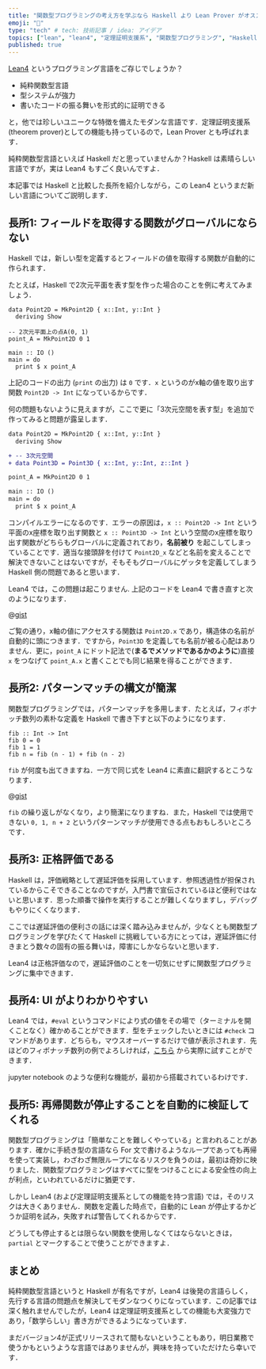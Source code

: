 ```yaml
---
title: "関数型プログラミングの考え方を学ぶなら Haskell より Lean Prover がオススメ!?"
emoji: "🥇"
type: "tech" # tech: 技術記事 / idea: アイデア
topics: ["lean", "lean4", "定理証明支援系", "関数型プログラミング", "Haskell"]
published: true
---
```


[Lean4](https://lean-lang.org/) というプログラミング言語をご存じでしょうか？

* 純粋関数型言語
* 型システムが強力
* 書いたコードの振る舞いを形式的に証明できる

と，他では珍しいユニークな特徴を備えたモダンな言語です．定理証明支援系(theorem prover)としての機能も持っているので，Lean Prover とも呼ばれます．

純粋関数型言語といえば Haskell だと思っていませんか？Haskell は素晴らしい言語ですが，実は Lean4 もすごく良いんですよ．

本記事では Haskell と比較した長所を紹介しながら，この Lean4 というまだ新しい言語についてご説明します．

## 長所1: フィールドを取得する関数がグローバルにならない

Haskell では，新しい型を定義するとフィールドの値を取得する関数が自動的に作られます．

たとえば，Haskell で2次元平面を表す型を作った場合のことを例に考えてみましょう．

```haskell:haskell
data Point2D = MkPoint2D { x::Int, y::Int }
  deriving Show

-- 2次元平面上の点A(0, 1)
point_A = MkPoint2D 0 1

main :: IO ()
main = do
  print $ x point_A
```

上記のコードの出力 (`print` の出力) は `0` です．`x` というのがx軸の値を取り出す関数 `Point2D -> Int` になっているからです．


何の問題もないように見えますが，ここで更に「3次元空間を表す型」を追加で作ってみると問題が露呈します．

```diff haskell:haskell
data Point2D = MkPoint2D { x::Int, y::Int }
  deriving Show

+ -- 3次元空間
+ data Point3D = Point3D { x::Int, y::Int, z::Int }

point_A = MkPoint2D 0 1

main :: IO ()
main = do
  print $ x point_A
```

コンパイルエラーになるのです．エラーの原因は，`x :: Point2D -> Int` という平面のx座標を取り出す関数と `x :: Point3D -> Int` という空間のx座標を取り出す関数がどちらもグローバルに定義されており，**名前被り** を起こしてしまっていることです．適当な接頭辞を付けて `Point2D_x` などと名前を変えることで解決できないことはないですが，そもそもグローバルにゲッタを定義してしまう Haskell 側の問題であると思います．

Lean4 では，この問題は起こりません. 上記のコードを Lean4 で書き直すと次のようになります．

@[gist](https://gist.github.com/Seasawher/8fd11eff0dd288e1bf8267afd6077ca7)

ご覧の通り，x軸の値にアクセスする関数は `Point2D.x` であり，構造体の名前が自動的に頭につきます．ですから，`Point3D` を定義しても名前が被る心配はありません．更に，`point_A` にドット記法で(**まるでメソッドであるかのように**)直接 `x` をつなげて `point_A.x` と書くことでも同じ結果を得ることができます．

## 長所2: パターンマッチの構文が簡潔

関数型プログラミングでは，パターンマッチを多用します．たとえば，フィボナッチ数列の素朴な定義を Haskell で書き下すと以下のようになります．

```haskell:haskell
fib :: Int -> Int
fib 0 = 0
fib 1 = 1
fib n = fib (n - 1) + fib (n - 2)
```

`fib` が何度も出てきますね．一方で同じ式を Lean4 に素直に翻訳するとこうなります．

@[gist](https://gist.github.com/Seasawher/d557736a94e6f348e26ea0d12d51edab)

`fib` の繰り返しがなくなり，より簡潔になりますね．また，Haskell では使用できない `0, 1, n + 2` というパターンマッチが使用できる点もおもしろいところです．

## 長所3: 正格評価である

Haskell は，評価戦略として遅延評価を採用しています．参照透過性が担保されているからこそできることなのですが，入門書で宣伝されているほど便利ではないと思います．思った順番で操作を実行することが難しくなりますし，デバッグもやりにくくなります．

ここでは遅延評価の便利さの話には深く踏み込みませんが，少なくとも関数型プログラミングを学びたくて Haskell に挑戦している方にとっては，遅延評価に付きまとう数々の固有の振る舞いは，障害にしかならないと思います．

Lean4 は正格評価なので，遅延評価のことを一切気にせずに関数型プログラミングに集中できます．

## 長所4: UI がよりわかりやすい

Lean4 では，`#eval` というコマンドにより式の値をその場で（ターミナルを開くことなく）確かめることができます．型をチェックしたいときには `#check` コマンドがあります．どちらも，マウスオーバーするだけで値が表示されます．先ほどのフィボナッチ数列の例でよろしければ，[こちら](https://t.ly/d_0Wa) から実際に試すことができます．

jupyter notebook のような便利な機能が，最初から搭載されているわけです．

## 長所5: 再帰関数が停止することを自動的に検証してくれる

関数型プログラミングは「簡単なことを難しくやっている」と言われることがあります．確かに手続き型の言語なら For 文で書けるようなループであっても再帰を使って実装し，わざわざ無限ループになるリスクを負うのは，最初は奇妙に映りました．関数型プログラミングはすべてに型をつけることによる安全性の向上が利点，といわれているだけに猶更です．

しかし Lean4 (および定理証明支援系としての機能を持つ言語) では，そのリスクは大きくありません．関数を定義した時点で，自動的に Lean が停止するかどうか証明を試み，失敗すれば警告してくれるからです．

どうしても停止するとは限らない関数を使用しなくてはならないときは，`partial` とマークすることで使うことができますよ．

## まとめ

純粋関数型言語というと Haskell が有名ですが，Lean4 は後発の言語らしく，先行する言語の問題点を解決してモダンなつくりになっています．この記事では深く触れませんでしたが，Lean4 は定理証明支援系としての機能も大変強力であり，「数学らしい」書き方ができるようになっています．

まだバージョン4が正式リリースされて間もないということもあり，明日業務で使うかもというような言語ではありませんが，興味を持っていただけたら幸いです．